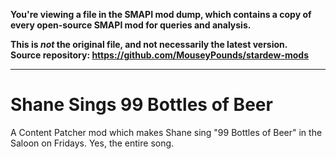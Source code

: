 **You're viewing a file in the SMAPI mod dump, which contains a copy of every open-source SMAPI mod
for queries and analysis.**

**This is _not_ the original file, and not necessarily the latest version.**  
**Source repository: https://github.com/MouseyPounds/stardew-mods**

----

# Shane Sings 99 Bottles of Beer
A Content Patcher mod which makes Shane sing "99 Bottles of Beer" in the Saloon on Fridays. Yes, the entire song.
